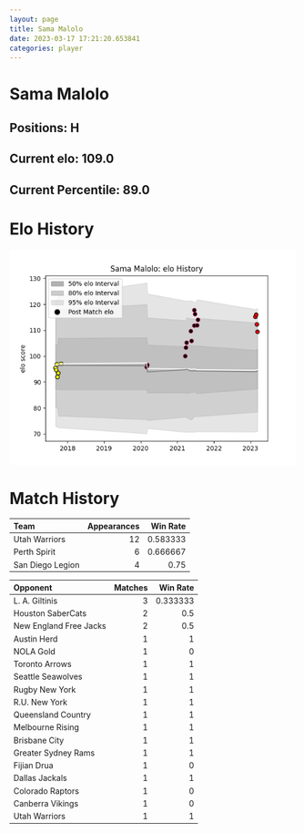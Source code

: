 ```yaml
---  
layout: page  
title: Sama Malolo  
date: 2023-03-17 17:21:20.653841  
categories: player  
---
```

# Sama Malolo

## Positions: H

## Current elo: 109.0

## Current Percentile: 89.0

# Elo History


![elo history](history_SamaMalolo.png)
# Match History


| Team             |   Appearances |   Win Rate |
|:-----------------|--------------:|-----------:|
| Utah Warriors    |            12 |   0.583333 |
| Perth Spirit     |             6 |   0.666667 |
| San Diego Legion |             4 |   0.75     |

| Opponent               |   Matches |   Win Rate |
|:-----------------------|----------:|-----------:|
| L. A. Giltinis         |         3 |   0.333333 |
| Houston SaberCats      |         2 |   0.5      |
| New England Free Jacks |         2 |   0.5      |
| Austin Herd            |         1 |   1        |
| NOLA Gold              |         1 |   0        |
| Toronto Arrows         |         1 |   1        |
| Seattle Seawolves      |         1 |   1        |
| Rugby New York         |         1 |   1        |
| R.U. New York          |         1 |   1        |
| Queensland Country     |         1 |   1        |
| Melbourne Rising       |         1 |   1        |
| Brisbane City          |         1 |   1        |
| Greater Sydney Rams    |         1 |   1        |
| Fijian Drua            |         1 |   0        |
| Dallas Jackals         |         1 |   1        |
| Colorado Raptors       |         1 |   0        |
| Canberra Vikings       |         1 |   0        |
| Utah Warriors          |         1 |   1        |